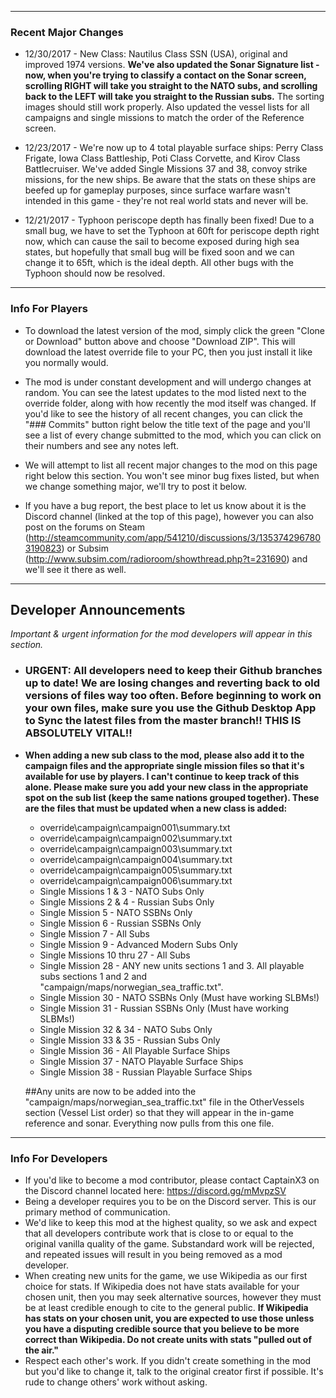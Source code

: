 ---
### Recent Major Changes
* 12/30/2017 - New Class: Nautilus Class SSN (USA), original and improved 1974 versions. **We've also updated the Sonar Signature list - now, when you're trying to classify a contact on the Sonar screen, scrolling RIGHT will take you straight to the NATO subs, and scrolling back to the LEFT will take you straight to the Russian subs.** The sorting images should still work properly. Also updated the vessel lists for all campaigns and single missions to match the order of the Reference screen.

* 12/23/2017 - We're now up to 4 total playable surface ships: Perry Class Frigate, Iowa Class Battleship, Poti Class Corvette, and Kirov Class Battlecruiser. We've added Single Missions 37 and 38, convoy strike missions, for the new ships. Be aware that the stats on these ships are beefed up for gameplay purposes, since surface warfare wasn't intended in this game - they're not real world stats and never will be.

* 12/21/2017 - Typhoon periscope depth has finally been fixed! Due to a small bug, we have to set the Typhoon at 60ft for periscope depth right now, which can cause the sail to become exposed during high sea states, but hopefully that small bug will be fixed soon and we can change it to 65ft, which is the ideal depth. All other bugs with the Typhoon should now be resolved.

-----
### Info For Players
* To download the latest version of the mod, simply click the green "Clone or Download" button above and choose "Download ZIP". This will download the latest override file to your PC, then you just install it like you normally would.

* The mod is under constant development and will undergo changes at random. You can see the latest updates to the mod listed next to the override folder, along with how recently the mod itself was changed. If you'd like to see the history of all recent changes, you can click the "### Commits" button right below the title text of the page and you'll see a list of every change submitted to the mod, which you can click on their numbers and see any notes left.

* We will attempt to list all recent major changes to the mod on this page right below this section. You won't see minor bug fixes listed, but when we change something major, we'll try to post it below.

* If you have a bug report, the best place to let us know about it is the Discord channel (linked at the top of this page), however you can also post on the forums on Steam (http://steamcommunity.com/app/541210/discussions/3/1353742967803190823) or Subsim (http://www.subsim.com/radioroom/showthread.php?t=231690) and we'll see it there as well.

-----
## Developer Announcements
_Important & urgent information for the mod developers will appear in this section._

* ### **URGENT: All developers need to keep their Github branches up to date! We are losing changes and reverting back to old versions of files way too often. Before beginning to work on your own files, make sure you use the Github Desktop App to Sync the latest files from the master branch!! THIS IS ABSOLUTELY VITAL!!**

* **When adding a new sub class to the mod, please also add it to the campaign files and the appropriate single mission files so that it's available for use by players. I can't continue to keep track of this alone. Please make sure you add your new class in the appropriate spot on the sub list (keep the same nations grouped together). These are the files that must be updated when a new class is added:**
  * override\campaign\campaign001\summary.txt
  * override\campaign\campaign002\summary.txt
  * override\campaign\campaign003\summary.txt
  * override\campaign\campaign004\summary.txt
  * override\campaign\campaign005\summary.txt
  * override\campaign\campaign006\summary.txt
  * Single Missions 1 & 3 - NATO Subs Only
  * Single Missions 2 & 4 - Russian Subs Only
  * Single Mission 5 - NATO SSBNs Only
  * Single Mission 6 - Russian SSBNs Only
  * Single Mission 7 - All Subs
  * Single Mission 9 - Advanced Modern Subs Only
  * Single Missions 10 thru 27 - All Subs
  * Single Mission 28 - ANY new units sections 1 and 3. All playable subs sections 1 and 2 and "campaign/maps/norwegian_sea_traffic.txt".
  * Single Mission 30 - NATO SSBNs Only (Must have working SLBMs!)
  * Single Mission 31 - Russian SSBNs Only (Must have working SLBMs!)
  * Single Mission 32 & 34 - NATO Subs Only
  * Single Mission 33 & 35 - Russian Subs Only
  * Single Mission 36 - All Playable Surface Ships
  * Single Mission 37 - NATO Playable Surface Ships
  * Single Mission 38 - Russian Playable Surface Ships
  
  ##Any units are now to be added into the "campaign/maps/norwegian_sea_traffic.txt" file in the OtherVessels section (Vessel List order) so that they will appear in the in-game reference and sonar. Everything now pulls from this one file.
-----

### Info For Developers
* If you'd like to become a mod contributor, please contact CaptainX3 on the Discord channel located here: https://discord.gg/mMvpzSV
* Being a developer requires you to be on the Discord server. This is our primary method of communication.
* We'd like to keep this mod at the highest quality, so we ask and expect that all developers contribute work that is close to or equal to the original vanilla quality of the game. Substandard work will be rejected, and repeated issues will result in you being removed as a mod developer.
* When creating new units for the game, we use Wikipedia as our first choice for stats. If Wikipedia does not have stats available for your chosen unit, then you may seek alternative sources, however they must be at least credible enough to cite to the general public. **If Wikipedia has stats on your chosen unit, you are expected to use those unless you have a disputing credible source that you believe to be more correct than Wikipedia. Do not create units with stats "pulled out of the air."**
* Respect each other's work. If you didn't create something in the mod but you'd like to change it, talk to the original creator first if possible. It's rude to change others' work without asking.
